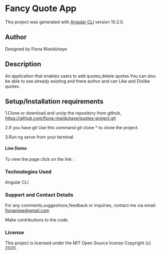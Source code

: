 # Fancy Quote App

This project was generated with [Angular CLI](https://github.com/angular/angular-cli) version 10.2.0.
## Author 

Designed by Fiona Niwiduhaye

## Description

An application that enables users to add quotes,delete quotes.You can also be able to see already existing and there author and can Like  and Dislike quotes.

## Setup/Installation requirements

1.Clone or download and unzip the repository from github, https://github.com/fiona-niwiduhaye/quotes-project.git

2.If you have git Use this command git clone * to clone the project.

3.Run ng serve from your terminal
#### Live Demo

To view the page click on the link :

### Technologies Used

Angular CLI


### Support and Contact Details

For any comments,suggestions,feedback or inquiries, contact me via email: fionaniwe@gmail.com

Make contributions to the code.

### License

This project is licensed under the MIT Open Source license Copyright (c) 2020.